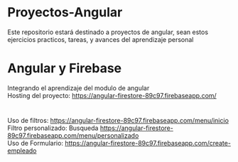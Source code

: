 # Proyectos-Angular
Este repositorio estará destinado a proyectos de angular, sean estos ejercicios practicos, tareas, y avances del aprendizaje personal

# Angular y Firebase
Integrando el aprendizaje del modulo de angular <br>
Hosting del proyecto: https://angular-firestore-89c97.firebaseapp.com/ 
#
Uso de filtros: https://angular-firestore-89c97.firebaseapp.com/menu/inicio <br>
Filtro personalizado: Busqueda https://angular-firestore-89c97.firebaseapp.com/menu/personalizado <br>
Uso de Formulario: https://angular-firestore-89c97.firebaseapp.com/create-empleado

